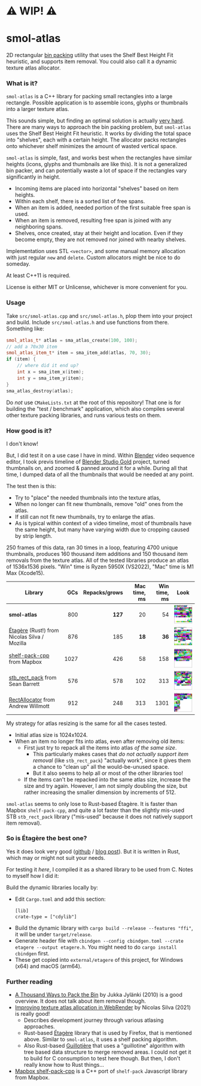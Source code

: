 # :warning: WIP! :warning:

# smol-atlas

2D rectangular [bin packing](https://en.wikipedia.org/wiki/Bin_packing_problem)
utility that uses the Shelf Best Height Fit heuristic, and supports item removal.
You could also call it a dynamic texture atlas allocator.

### What is it?

`smol-atlas` is a C++ library for packing small rectangles into a large rectangle.
Possible application is to assemble icons, glyphs or thumbnails into a larger
texture atlas.

This sounds simple, but finding an optimal solution is actually [very hard](https://en.wikipedia.org/wiki/NP-completeness).
There are many ways to approach the bin packing problem, but `smol-atlas` uses the Shelf Best
Height Fit heuristic.  It works by dividing the total space into "shelves", each with a certain height.
The allocator packs rectangles onto whichever shelf minimizes the amount of wasted vertical space.

`smol-atlas` is simple, fast, and works best when the rectangles have similar heights (icons, glyphs
and thumbnails are like this).  It is not a generalized bin packer, and can potentially waste a
lot of space if the rectangles vary significantly in height.

- Incoming items are placed into horizontal "shelves" based on item heights.
- Within each shelf, there is a sorted list of free spans.
- When an item is added, needed portion of the first suitable free span
  is used.
- When an item is removed, resulting free span is joined with any
  neighboring spans.
- Shelves, once created, stay at their height and location. Even if they
  become empty, they are not removed nor joined with nearby shelves.

Implementation uses STL `<vector>`, and some manual memory allocation
with just regular `new` and `delete`. Custom allocators might be nice to
do someday.

At least C++11 is required.

License is either MIT or Unlicense, whichever is more convenient for you.

### Usage

Take `src/smol-atlas.cpp` and `src/smol-atlas.h`, plop them into your project and build.
Include `src/smol-atlas.h` and use functions from there. Something like:

```c++
smol_atlas_t* atlas = sma_atlas_create(100, 100);
// add a 70x30 item
smol_atlas_item_t* item = sma_item_add(atlas, 70, 30);
if (item) {
    // where did it end up?
    int x = sma_item_x(item);
    int y = sma_item_y(item);
}
sma_atlas_destroy(atlas);
```

Do *not* use `CMakeLists.txt` at the root of this repository! That one is for building the "test / benchmark"
application, which also compiles several other texture packing libraries, and runs various tests on them.

### How good is it?

I don't know!

But, I did test it on a use case I have in mind. Within [Blender](https://www.blender.org/)
video sequence editor, I took previs timeline of [Blender Studio Gold](https://studio.blender.org/films/gold/) project,
turned thumbnails on, and zoomed & panned around it for a while. During all that time, I dumped data of all the thumbnails
that would be needed at any point.

The test then is this:
- Try to "place" the needed thumbnails into the texture atlas,
- When no longer can fit new thumbnails, remove "old" ones from the atlas.
- If still can not fit new thumbnails, try to enlarge the atlas.
- As is typical within context of a video timeline, most of thumbnails have the same height, but many have varying width due
  to cropping caused by strip length.

250 frames of this data, ran 30 times in a loop, featuring 4700 unique thumbnails, produces 160 thousand item additions and 
150 thousand item removals from the texture atlas. All of the tested libraries produce an atlas of 1536x1536 pixels.
"Win" time is Ryzen 5950X (VS2022), "Mac" time is M1 Max (Xcode15).

| Library | GCs |Repacks/grows | Mac time, ms | Win time, ms | Look |
|---------|----:|---------:|-------------:|-------------:|------|
| **smol-atlas**                                                                                                | 800 | **127** | 20 | 54 | <img src="/img/gold_smol.svg" width="100" /> |
| [Étagère](https://github.com/nical/etagere) (Rust!) from Nicolas Silva / Mozilla                              | 876 | 185 | **18** | **36** | <img src="/img/gold_etagere.svg" width="100" /> |
| [shelf-pack-cpp](https://github.com/mapbox/shelf-pack-cpp) from Mapbox                                        | 1027 | 426 | 58 | 158 | <img src="/img/gold_mapbox.svg" width="100" /> |
| [stb_rect_pack](https://github.com/nothings/stb/blob/master/stb_rect_pack.h) from Sean Barrett                | 576 | 578 | 102 | 313 | <img src="/img/gold_rectpack.svg" width="100" /> |
| [RectAllocator](https://gist.github.com/andrewwillmott/f9124eb445df7b3687a666fe36d3dcdb) from Andrew Willmott | 912 | 248 | 313 | 1301 | <img src="/img/gold_awralloc.svg" width="100" /> |

My strategy for atlas resizing is the same for all the cases tested.
- Initial atlas size is 1024x1024.
- When an item no longer fits into atlas, even after removing old items:
  - First just try to repack all the items into atlas *of the same size*.
    - This particularly makes cases that *do not actually support item removal* (like `stb_rect_pack`) "actually work",
      since it gives them a chance to "clean up" all the would-be-unused space.
    - But it also seems to help all or most of the other libraries too!
  - If the items can't be repacked into the same atlas size, increase the size and try again. However, I am not
    simply doubling the size, but rather increasing the smaller dimension by increments of 512.

`smol-atlas` seems to only lose to Rust-based Étagère. It is faster than Mapbox `shelf-pack-cpp`, and quite a lot
faster than the slightly mis-used STB `stb_rect_pack` library ("mis-used" because it does not natively support
item removal).

### So is Étagère the best one?

Yes it does look very good ([github](https://github.com/nical/etagere) / [blog post](https://nical.github.io/posts/etagere.html)).
But it is written in Rust, which may or might not suit your needs.

For testing it *here*, I compiled it as a shared library to be used from C. Notes to myself how I did it:

Build the dynamic libraries locally by:
- Edit `Cargo.toml` and add this section:
  ```
  [lib]
  crate-type = ["cdylib"]
  ```
- Build the dynamic library with `cargo build --release --features "ffi"`, it will be under `target/release`.
- Generate header file with `cbindgen --config cbindgen.toml --crate etagere --output etagere.h`. You might need to do
  `cargo install cbindgen` first.
- These get copied into `external/etagere` of this project, for Windows (x64) and macOS (arm64).

### Further reading

- [A Thousand Ways to Pack the Bin](https://github.com/juj/RectangleBinPack/blob/master/RectangleBinPack.pdf) by Jukka Jylänki (2010)
  is a good overview. It does not talk about item removal though.
- [Improving texture atlas allocation in WebRender](https://nical.github.io/posts/etagere.html) by Nicolas Silva (2021) is really
  good!
  - Describes development journey through various atlasing approaches.
  - Rust-based [Étagère](https://github.com/nical/etagere) library that is used by Firefox, that is mentioned above. Similar to
    `smol-atlas`, it uses a shelf packing algorithm.
  - Also Rust-based [Guillotière](https://github.com/nical/guillotiere) that uses a "guillotine" algorithm with tree based
    data structure to merge removed areas. I could not get it to build for C consumption to test here though. But then, I don't
    really know how to Rust things...
- [Mapbox shelf-pack-cpp](https://github.com/mapbox/shelf-pack-cpp) is a C++ port of `shelf-pack` Javascript library from Mapbox.
